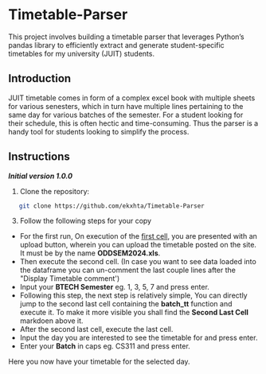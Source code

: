 # Timetable-Parser
This project involves building a timetable parser that leverages Python’s pandas library to efficiently extract and generate student-specific timetables for my university (JUIT) students.

## Introduction 
JUIT timetable comes in form of a complex excel book with multiple sheets for various senesters, which in turn have multiple lines pertaining to the same day for various batches of the semester. For a student looking for their schedule, this is often hectic and time-consuming. Thus the parser is a handy tool for students looking to simplify the process.

## Instructions
***Initial version 1.0.0***

1. Clone the repository:
 ```bash
    git clone https://github.com/ekxhta/Timetable-Parser
 ```
3. Follow the following steps for your copy
   
- For the first run, On execution of the <u>first cell</u>, you are presented with an upload button, wherein you can upload the timetable posted on the site. It must be by the name **ODDSEM2024.xls**.
- Then execute the second cell. (In case you want to see data loaded into the dataframe you can un-comment the last couple lines after the "Display Timetable comment')
- Input your **BTECH Semester** eg. 1, 3, 5, 7 and press enter.
- Following this step, the next step is relatively simple, You can directly jump to the second last cell containing the **batch_tt** function and execute it. To make it more visible you shall find the **Second Last Cell** markdoen above it.
- After the second last cell, execute the last cell.
- Input the day you are interested to see the timetable for and press enter.
- Enter your **Batch** in caps eg. CS311 and press enter.

Here you now have your timetable for the selected day.
